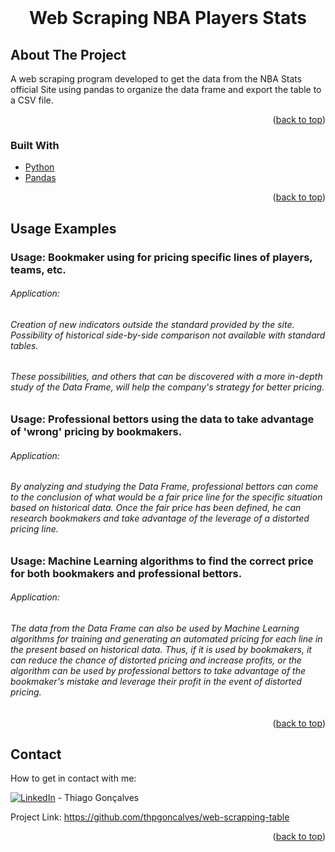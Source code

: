 <div id="top"></div>
<br />
<div align="center">
 <h1 align="center">Web Scraping NBA Players Stats</h3>
</div>

<!-- ABOUT THE PROJECT -->
## About The Project

A web scraping program developed to get the data from the NBA Stats official Site using pandas to organize the data frame and export the table to a CSV file.

<p align="right">(<a href="#top">back to top</a>)</p>

### Built With

* [Python](https://www.python.org/)
* [Pandas](https://pandas.pydata.org/)

<p align="right">(<a href="#top">back to top</a>)</p>

<!-- USAGE EXAMPLES -->
## Usage Examples

### Usage: Bookmaker using for pricing specific lines of players, teams, etc.

###### Application:
###### Creation of new indicators outside the standard provided by the site. Possibility of historical side-by-side comparison not available with standard tables.
###### These possibilities, and others that can be discovered with a more in-depth study of the Data Frame, will help the company's strategy for better pricing.

### Usage: Professional bettors using the data to take advantage of 'wrong' pricing by bookmakers.

###### Application:
###### By analyzing and studying the Data Frame, professional bettors can come to the conclusion of what would be a fair price line for the specific situation based on historical data. Once the fair price has been defined, he can research bookmakers and take advantage of the leverage of a distorted pricing line.

### Usage: Machine Learning algorithms to find the correct price for both bookmakers and professional bettors.

###### Application:
###### The data from the Data Frame can also be used by Machine Learning algorithms for training and generating an automated pricing for each line in the present based on historical data. Thus, if it is used by bookmakers, it can reduce the chance of distorted pricing and increase profits, or the algorithm can be used by professional bettors to take advantage of the bookmaker's mistake and leverage their profit in the event of distorted pricing. 

<p align="right">(<a href="#top">back to top</a>)</p>

<!-- CONTACT -->
## Contact
How to get in contact with me:

[![LinkedIn][3.2]][3] - Thiago Gonçalves


[3.2]: https://raw.githubusercontent.com/MartinHeinz/MartinHeinz/master/linkedin-3-16.png
[3]: https://www.linkedin.com/in/thiago-pereira-goncalves/

Project Link: https://github.com/thpgoncalves/web-scrapping-table

<p align="right">(<a href="#top">back to top</a>)</p>

